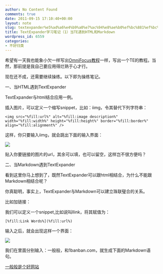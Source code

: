 ```yaml
---
author: No Content Found
comments: true
date: 2011-09-15 17:10:40+00:00
layout: note
slug: textexpander%e5%ad%a6%e4%b9%a0%e7%ac%94%e8%ae%b0%ef%bc%881%ef%bc%89%e5%bd%93te%e9%81%87%e5%88%b0html%e5%92%8cmarkdown
title: TextExpander学习笔记（1）当TE遇到HTML和Markdown
wordpress_id: 6559
categories:
- 不好归类
---
```


希望有一天我也能象小欠一样写出[OmniFocus教程](http://tumblr.com/xuz4o3y1ng)一样，写出一个TE的教程。当然，那前提是我自己要应用得烂熟于心才行。





现在还不成，还需要继续操练。以下即为操练笔记。





一、当HTML遇到TextExpander





TextExpander与html结合应用一例。





插入图片，可以定义一个缩写snippet，比如：iimg，令其替代下列字符串：





`<img src="%fill:url%" alt="%fill:image description%" width="%fill:width%" height="%fill:height%" border="%fill:border%" align="%fill:alignment%" />`





这样，你只要输入iimg，就会跳出下面的输入界面：





![](http://media.tumblr.com/tumblr_lrkpz0uR5W1qz6vj8.png)





贴入你要链接的图片的url，其余可以填，也可以留空，这样岂不很方便吗？





二、当Markdown遇到TextExpander





看到这里你马上想到了，既然TextExpander可以跟html相结合，为什么不能跟Markdown相结合呢？





你真聪明，事实上，TextExpander与Markdown可以建立珠联璧合的关系。





比如加链接：





我们可以定义一个snippet,比如说叫llink，将其赋值为：





`[%fill:Link Words%](%fill:url%)`





输入之后，就会出现这样一个界面：





![](http://media.tumblr.com/tumblr_lrkqcbBswg1qz6vj8.png)





我们在里面分别输入：一般般，和1banban.com，就生成下面的Markdown语句。





[一般般是个好网站](http://www.1banban.com)
